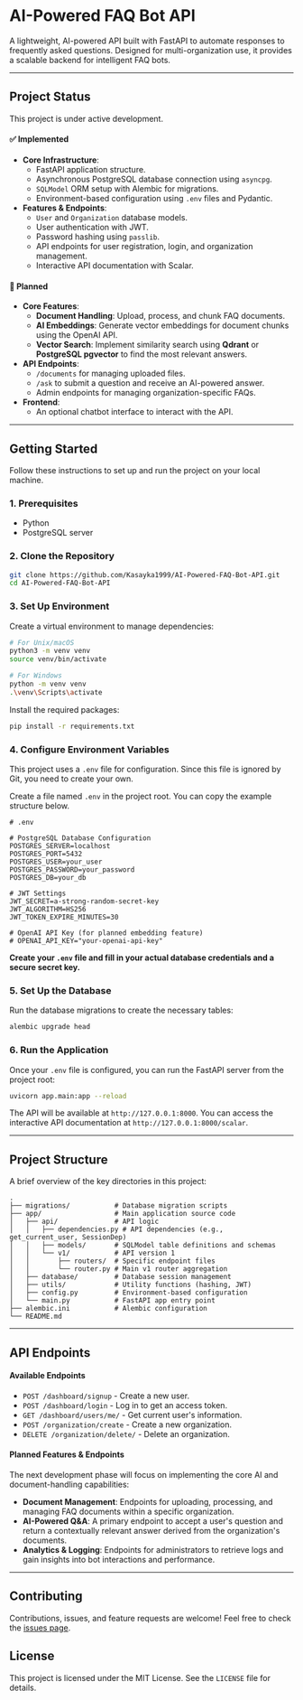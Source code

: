 # AI-Powered FAQ Bot API

A lightweight, AI-powered API built with FastAPI to automate responses to frequently asked questions. Designed for multi-organization use, it provides a scalable backend for intelligent FAQ bots.

---

## Project Status

This project is under active development.

#### ✅ Implemented

- **Core Infrastructure**:
  - FastAPI application structure.
  - Asynchronous PostgreSQL database connection using `asyncpg`.
  - `SQLModel` ORM setup with Alembic for migrations.
  - Environment-based configuration using `.env` files and Pydantic.
- **Features & Endpoints**:
  - `User` and `Organization` database models.
  - User authentication with JWT.
  - Password hashing using `passlib`.
  - API endpoints for user registration, login, and organization management.
  - Interactive API documentation with Scalar.

#### 🚧 Planned

- **Core Features**:
  - **Document Handling**: Upload, process, and chunk FAQ documents.
  - **AI Embeddings**: Generate vector embeddings for document chunks using the OpenAI API.
  - **Vector Search**: Implement similarity search using **Qdrant** or **PostgreSQL pgvector** to find the most relevant answers.
- **API Endpoints**:
  - `/documents` for managing uploaded files.
  - `/ask` to submit a question and receive an AI-powered answer.
  - Admin endpoints for managing organization-specific FAQs.
- **Frontend**:
  - An optional chatbot interface to interact with the API.

---

## Getting Started

Follow these instructions to set up and run the project on your local machine.

### 1. Prerequisites

- Python
- PostgreSQL server

### 2. Clone the Repository

```bash
git clone https://github.com/Kasayka1999/AI-Powered-FAQ-Bot-API.git
cd AI-Powered-FAQ-Bot-API
```

### 3. Set Up Environment

Create a virtual environment to manage dependencies:

```bash
# For Unix/macOS
python3 -m venv venv
source venv/bin/activate

# For Windows
python -m venv venv
.\venv\Scripts\activate
```

Install the required packages:

```bash
pip install -r requirements.txt
```

### 4. Configure Environment Variables

This project uses a `.env` file for configuration. Since this file is ignored by Git, you need to create your own.

Create a file named `.env` in the project root. You can copy the example structure below.

```dotenv
# .env

# PostgreSQL Database Configuration
POSTGRES_SERVER=localhost
POSTGRES_PORT=5432
POSTGRES_USER=your_user
POSTGRES_PASSWORD=your_password
POSTGRES_DB=your_db

# JWT Settings
JWT_SECRET=a-strong-random-secret-key
JWT_ALGORITHM=HS256
JWT_TOKEN_EXPIRE_MINUTES=30

# OpenAI API Key (for planned embedding feature)
# OPENAI_API_KEY="your-openai-api-key"
```

**Create your `.env` file and fill in your actual database credentials and a secure secret key.**

### 5. Set Up the Database

Run the database migrations to create the necessary tables:

```bash
alembic upgrade head
```

### 6. Run the Application

Once your `.env` file is configured, you can run the FastAPI server from the project root:

```bash
uvicorn app.main:app --reload
```

The API will be available at `http://127.0.0.1:8000`. You can access the interactive API documentation at `http://127.0.0.1:8000/scalar`.

---

## Project Structure

A brief overview of the key directories in this project:

```
.
├── migrations/           # Database migration scripts
├── app/                  # Main application source code
│   ├── api/              # API logic
│   │   ├── dependencies.py # API dependencies (e.g., get_current_user, SessionDep)
│   │   ├── models/       # SQLModel table definitions and schemas
│   │   └── v1/           # API version 1
│   │       ├── routers/  # Specific endpoint files
│   │       └── router.py # Main v1 router aggregation
│   ├── database/         # Database session management
│   ├── utils/            # Utility functions (hashing, JWT)
│   ├── config.py         # Environment-based configuration
│   └── main.py           # FastAPI app entry point
├── alembic.ini           # Alembic configuration
└── README.md
```

---

## API Endpoints

#### Available Endpoints

- `POST /dashboard/signup` - Create a new user.
- `POST /dashboard/login` - Log in to get an access token.
- `GET /dashboard/users/me/` - Get current user's information.
- `POST /organization/create` - Create a new organization.
- `DELETE /organization/delete/` - Delete an organization.

#### Planned Features & Endpoints

The next development phase will focus on implementing the core AI and document-handling capabilities:

- **Document Management**: Endpoints for uploading, processing, and managing FAQ documents within a specific organization.
- **AI-Powered Q&A**: A primary endpoint to accept a user's question and return a contextually relevant answer derived from the organization's documents.
- **Analytics & Logging**: Endpoints for administrators to retrieve logs and gain insights into bot interactions and performance.

---

## Contributing

Contributions, issues, and feature requests are welcome! Feel free to check the [issues page](https://github.com/Kasayka1999/AI-Powered-FAQ-Bot-API/issues).

## License

This project is licensed under the MIT License. See the `LICENSE` file for details.